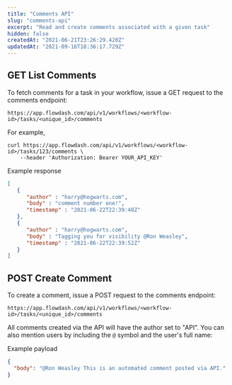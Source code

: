 ```yaml
---
title: "Comments API"
slug: "comments-api"
excerpt: "Read and create comments associated with a given task"
hidden: false
createdAt: "2021-06-21T23:26:29.420Z"
updatedAt: "2021-09-16T18:36:17.729Z"
---
```

## GET List Comments

To fetch comments for a task in your workflow, issue a GET request to the comments endpoint:

```
https://app.flowdash.com/api/v1/workflows/<workflow-id>/tasks/<unique_id>/comments
```

For example,

```
curl https://app.flowdash.com/api/v1/workflows/<workflow-id>/tasks/123/comments \
    --header 'Authorization: Bearer YOUR_API_KEY'
```

Example response
```json
[
   {
      "author" : "harry@hogwarts.com",
      "body" : "comment number one!",
      "timestamp" : "2021-06-22T22:39:48Z"
   },
   {
      "author" : "harry@hogwarts.com",
      "body" : "Tagging you for visibility @Ron Weasley",
      "timestamp" : "2021-06-22T22:39:52Z"
   }
]
```

## POST Create Comment

To create a comment, issue a POST request to the comments endpoint:

```
https://app.flowdash.com/api/v1/workflows/<workflow-id>/tasks/<unique_id>/comments
```

All comments created via the API will have the author set to "API". You can also mention users by including the `@` symbol and the user's full name:

Example payload
```json
{
  "body": "@Ron Weasley This is an automated comment posted via API."
}
```